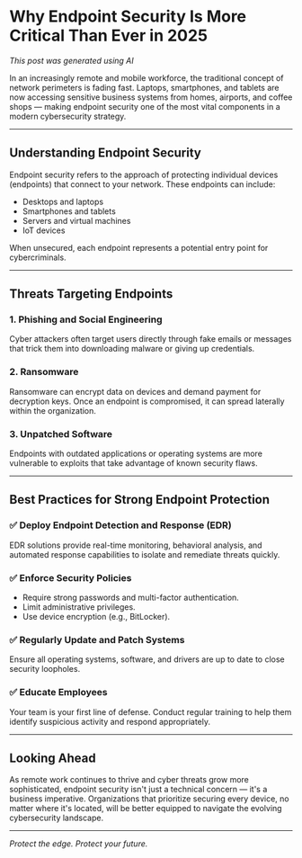 
# Why Endpoint Security Is More Critical Than Ever in 2025

*This post was generated using AI* 

In an increasingly remote and mobile workforce, the traditional concept of network perimeters is fading fast. Laptops, smartphones, and tablets are now accessing sensitive business systems from homes, airports, and coffee shops — making endpoint security one of the most vital components in a modern cybersecurity strategy.

---

## Understanding Endpoint Security

Endpoint security refers to the approach of protecting individual devices (endpoints) that connect to your network. These endpoints can include:

- Desktops and laptops
- Smartphones and tablets
- Servers and virtual machines
- IoT devices

When unsecured, each endpoint represents a potential entry point for cybercriminals.

---

## Threats Targeting Endpoints

### 1. **Phishing and Social Engineering**
Cyber attackers often target users directly through fake emails or messages that trick them into downloading malware or giving up credentials.

### 2. **Ransomware**
Ransomware can encrypt data on devices and demand payment for decryption keys. Once an endpoint is compromised, it can spread laterally within the organization.

### 3. **Unpatched Software**
Endpoints with outdated applications or operating systems are more vulnerable to exploits that take advantage of known security flaws.

---

## Best Practices for Strong Endpoint Protection

### ✅ Deploy Endpoint Detection and Response (EDR)
EDR solutions provide real-time monitoring, behavioral analysis, and automated response capabilities to isolate and remediate threats quickly.

### ✅ Enforce Security Policies
- Require strong passwords and multi-factor authentication.
- Limit administrative privileges.
- Use device encryption (e.g., BitLocker).

### ✅ Regularly Update and Patch Systems
Ensure all operating systems, software, and drivers are up to date to close security loopholes.

### ✅ Educate Employees
Your team is your first line of defense. Conduct regular training to help them identify suspicious activity and respond appropriately.

---

## Looking Ahead

As remote work continues to thrive and cyber threats grow more sophisticated, endpoint security isn't just a technical concern — it's a business imperative. Organizations that prioritize securing every device, no matter where it's located, will be better equipped to navigate the evolving cybersecurity landscape.

---

*Protect the edge. Protect your future.*

